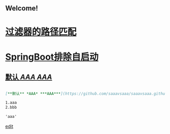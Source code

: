 ## Welcome!

# [过滤器的路径匹配](/aaa/FilterRegistrationBean-And-InterceptorRegistry-Check-Path.html)
# [SpringBoot排除自启动](/aaa/Spring-Boot-Exclude.html)




## [**默认** *AAA* ***AAA***](/aaa/aaa.md)
```markdown

[**默认** *AAA* ***AAA***](https://github.com/saaavsaaa/saaavsaaa.github.io/aaa/aaa.md)

1.aaa
2.bbb

'aaa'
```

[edit](https://github.com/saaavsaaa/saaavsaaa.github.io/edit/master/README.md)
